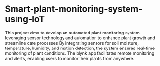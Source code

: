 # Smart-plant-monitoring-system-using-IoT
This project aims to develop an automated plant monitoring system leveraging sensor technology and automation to enhance plant growth and streamline care processes
By integrating sensors for soil moisture, temperature, humidity, and motion detection, the system ensures real-time monitoring of plant conditions. 
The blynk app facilitates remote monitoring and alerts, enabling users to monitor their plants from anywhere. 

